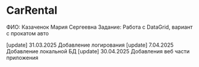 # CarRental
ФИО: Казаченок Мария Сергеевна
Задание: Работа с DataGrid, вариант с прокатом авто

[update] 31.03.2025 Добавление логирования
[update] 7.04.2025 Добавление локальной БД
[update] 30.04.2025 Добавления веб части приложения